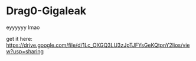 # Drag0-Gigaleak
eyyyyyy lmao

get it here: https://drive.google.com/file/d/1Lc_OXGQ3LU3zJpTJFYsGeKQtpnY2Iios/view?usp=sharing
